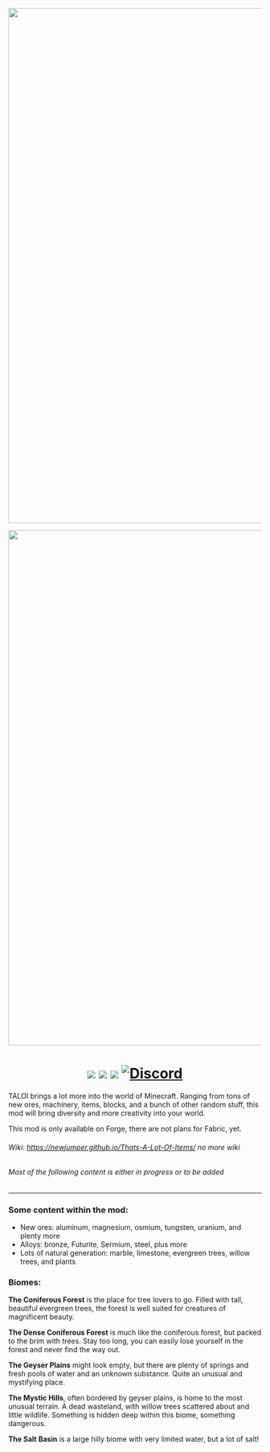 <p align="center"><img src="https://github.com/NewJumper/Thats-A-Lot-Of-Items/blob/mc-1.18.x/src/main/resources/logo_banner_dark.png#gh-dark-mode-only" alt="Logo" width="1024"></p>
<p align="center"><img src="https://github.com/NewJumper/Thats-A-Lot-Of-Items/blob/mc-1.18.x/src/main/resources/logo_banner_light.png#gh-light-mode-only" alt="Logo" width="1024"></p>
<h1 align="center">
  <a href="https://www.curseforge.com/minecraft/mc-mods/thats-a-lot-of-items"><img src="https://img.shields.io/badge/Mod Version-0.16.2-54c3d6"></a>
  <a><img src="https://img.shields.io/badge/Minecraft Ver.-1.18.2-71c46e"></a>
  <a href="https://files.minecraftforge.net/net/minecraftforge/forge/"><img src="https://img.shields.io/badge/Forge Ver.-40.0.52-d68f54"></a>
  <a href="https://discord.gg/QndwkU7"><img src="https://img.shields.io/discord/631321825439383553?color=4d7591&label=Discord" alt="Discord"></a>
</h1>

TALOI brings a lot more into the world of Minecraft. Ranging from tons of new ores, machinery, items, blocks, and a bunch of other random stuff, this mod will bring diversity and more creativity into your world.

This mod is only available on Forge, there are not plans for Fabric, yet.

###### *Wiki: https://newjumper.github.io/Thats-A-Lot-Of-Items/* no more wiki
###### *Most of the following content is either in progress or to be added*
---
### Some content within the mod:
- New ores: aluminum, magnesium, osmium, tungsten, uranium, and plenty more
- Alloys: bronze, Futurite, Sermium, steel, plus more
- Lots of natural generation: marble, limestone, evergreen trees, willow trees, and plants

### Biomes:
**The Coniferous Forest** is the place for tree lovers to go. Filled with tall, beautiful evergreen trees, the forest is well suited for creatures of magnificent beauty.

**The Dense Coniferous Forest** is much like the coniferous forest, but packed to the brim with trees. Stay too long, you can easily lose yourself in the forest and never find the way out.

**The Geyser Plains** might look empty, but there are plenty of springs and fresh pools of water and an unknown substance. Quite an unusual and mystifying place.

**The Mystic Hills**, often bordered by geyser plains, is home to the most unusual terrain. A dead wasteland, with willow trees scattered about and little wildlife. Something is hidden deep within this biome, something dangerous.

**The Salt Basin** is a large hilly biome with very limited water, but a lot of salt!
